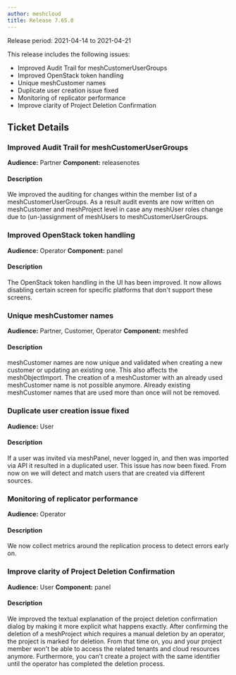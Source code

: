 ```yaml
---
author: meshcloud
title: Release 7.65.0
---
```


Release period: 2021-04-14 to 2021-04-21

This release includes the following issues:
* Improved Audit Trail for meshCustomerUserGroups
* Improved OpenStack token handling
* Unique meshCustomer names
* Duplicate user creation issue fixed
* Monitoring of replicator performance
* Improve clarity of Project Deletion Confirmation
<!--truncate-->

## Ticket Details
### Improved Audit Trail for meshCustomerUserGroups
**Audience:** Partner
**Component:** releasenotes


#### Description
We improved the auditing for changes within the member list of a meshCustomerUserGroups.
As a result audit events are now written on meshCustomer and meshProject level
in case any meshUser roles change due to (un-)assignment of meshUsers to
meshCustomerUserGroups.

### Improved OpenStack token handling
**Audience:** Operator
**Component:** panel


#### Description
The OpenStack token handling in the UI has been improved. It now allows disabling certain screen for specific platforms that don't support these screens.

### Unique meshCustomer names
**Audience:** Partner, Customer, Operator
**Component:** meshfed


#### Description
meshCustomer names are now unique and validated when creating a new customer or updating an existing one. This also
affects the meshObjectImport. The creation of a meshCustomer with an already used meshCustomer name is not possible
anymore. Already existing meshCustomer names that are used more than once will not be removed.

### Duplicate user creation issue fixed
**Audience:** User


#### Description
If a user was invited via meshPanel, never logged in, and then was imported via API it resulted in a duplicated user.
This issue has now been fixed. From now on we will detect and match users that are created via different sources.

### Monitoring of replicator performance
**Audience:** Operator


#### Description
We now collect metrics around the replication process to detect errors early on.

### Improve clarity of Project Deletion Confirmation
**Audience:** User
**Component:** panel


#### Description
We improved the textual explanation of the project deletion confirmation dialog by making it more explicit what happens exactly. After confirming the deletion of a meshProject which requires a manual deletion by an operator, the project is marked for deletion. From that time on, you and your project member won't be able to access the related tenants and cloud resources anymore. Furthermore, you can't create a project with the same identifier until the operator has completed the deletion process.

